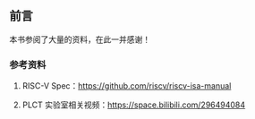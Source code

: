 ## 前言

本书参阅了大量的资料，在此一并感谢！

### 参考资料

1. RISC-V Spec：https://github.com/riscv/riscv-isa-manual

2. PLCT 实验室相关视频：https://space.bilibili.com/296494084
